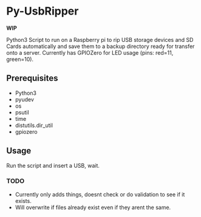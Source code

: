# Py-UsbRipper

**WIP**

Python3 Script to run on a Raspberry pi to rip USB storage devices and SD Cards automatically and save them to a backup directory ready for transfer onto a server. Currently has GPIOZero for LED usage (pins: red=11, green=10).

## Prerequisites

- Python3
- pyudev
- os
- psutil
- time
- distutils.dir_util
- gpiozero

## Usage

Run the script and insert a USB, wait.

### TODO

- Currently only adds things, doesnt check or do validation to see if it exists.
- Will overwrite if files already exist even if they arent the same.

